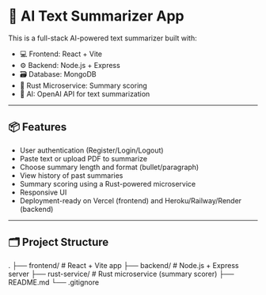 # 🧠 AI Text Summarizer App

This is a full-stack AI-powered text summarizer built with:

- 💻 Frontend: React + Vite
- ⚙️ Backend: Node.js + Express
- 🗃️ Database: MongoDB
- 🚀 Rust Microservice: Summary scoring
- 🤖 AI: OpenAI API for text summarization

---

## 📦 Features

- User authentication (Register/Login/Logout)
- Paste text or upload PDF to summarize
- Choose summary length and format (bullet/paragraph)
- View history of past summaries
- Summary scoring using a Rust-powered microservice
- Responsive UI
- Deployment-ready on Vercel (frontend) and Heroku/Railway/Render (backend)

---

## 🗂️ Project Structure

.
├── frontend/ # React + Vite app
├── backend/ # Node.js + Express server
├── rust-service/ # Rust microservice (summary scorer)
├── README.md
└── .gitignore

